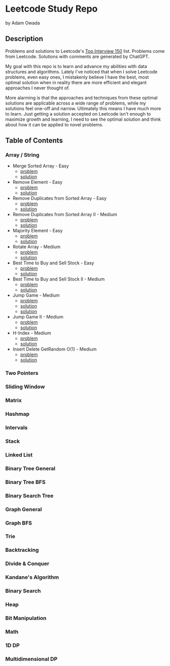 # Leetcode Study Repo

by Adam Owada

## Description

Problems and solutions to Leetcode's [Top Interview 150](https://leetcode.com/studyplan/top-interview-150/) list. Problems come from Leetcode. Solutions with comments are generated by ChatGPT.

My goal with this repo is to learn and advance my abilities with data structures and algorithms. Lately I've noticed that when I solve Leetcode problems, even easy ones, I mistakenly believe I have the best, most optimal solution when in reality there are more efficient and elegant approaches I never thought of.

More alarming is that the approaches and techniques from these optimal solutions are applicable across a wide range of problems, while my solutions feel one-off and narrow. Ultimately this means I have much more to learn. Just getting a solution accepted on Leetcode isn't enough to maximize growth and learning, I need to see the optimal solution and think about how it can be applied to novel problems.

## Table of Contents

### Array / String

- Merge Sorted Array - Easy
  - [problem](array-string/merge-sorted-array/problem.md)
  - [solution](array-string/merge-sorted-array/solution.md)
- Remove Element - Easy
  - [problem](array-string/remove-element/problem.md)
  - [solution](array-string/remove-element/solution.md)
- Remove Duplicates from Sorted Array - Easy
  - [problem](array-string/remove-duplicates-from-sorted-array/problem.md)
  - [solution](array-string/remove-duplicates-from-sorted-array/solution.md)
- Remove Duplicates from Sorted Array II - Medium
  - [problem](array-string/remove-duplicates-from-sorted-array-ii/problem.md)
  - [solution](array-string/remove-duplicates-from-sorted-array-ii/solution.md)
- Majority Element - Easy
  - [problem](array-string/majority-element/problem.md)
  - [solution](array-string/majority-element/solution.md)
- Rotate Array - Medium
  - [problem](array-string/rotate-array/problem.md)
  - [solution](array-string/rotate-array/solution.md)
- Best Time to Buy and Sell Stock - Easy
  - [problem](array-string/best-time-to-buy-and-sell-stock/problem.md)
  - [solution](array-string/best-time-to-buy-and-sell-stock/solution.md)
- Best Time to Buy and Sell Stock II - Medium
  - [problem](array-string/best-time-to-buy-and-sell-stock-ii/problem.md)
  - [solution](array-string/best-time-to-buy-and-sell-stock-ii/solution.md)
- Jump Game - Medium
  - [problem](array-string/jump-game/problem.md)
  - [solution](array-string/jump-game/solution.md)
  - [solution](array-string/best-time-to-buy-and-sell-stock-ii/solution.md)
- Jump Game II - Medium
  - [problem](array-string/jump-game-ii/problem.md)
  - [solution](array-string/jump-game-ii/solution.md)
- H-Index - Medium
  - [problem](array-string/h-index/problem.md)
  - [solution](array-string/h-index/solution.md)
- Insert Delete GetRandom O(1) - Medium
  - [problem](array-string/insert-delete-getrandom-o1/problem.md)
  - [solution](array-string/insert-delete-getrandom-o1/solution.md)

### Two Pointers

### Sliding Window

### Matrix

### Hashmap

### Intervals

### Stack

### Linked List

### Binary Tree General

### Binary Tree BFS

### Binary Search Tree

### Graph General

### Graph BFS

### Trie

### Backtracking

### Divide & Conquer

### Kandane's Algorithm

### Binary Search

### Heap

### Bit Manipulation

### Math

### 1D DP

### Multidimensional DP
